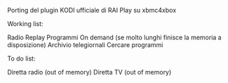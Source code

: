 Porting del plugin KODI ufficiale di RAI Play su xbmc4xbox

Working list:

Radio Replay
Programmi On demand (se molto lunghi finisce la memoria a disposizione)
Archivio telegiornali 
Cercare programmi

To do list:

Diretta radio (out of memory)
Diretta TV (out of memory)
